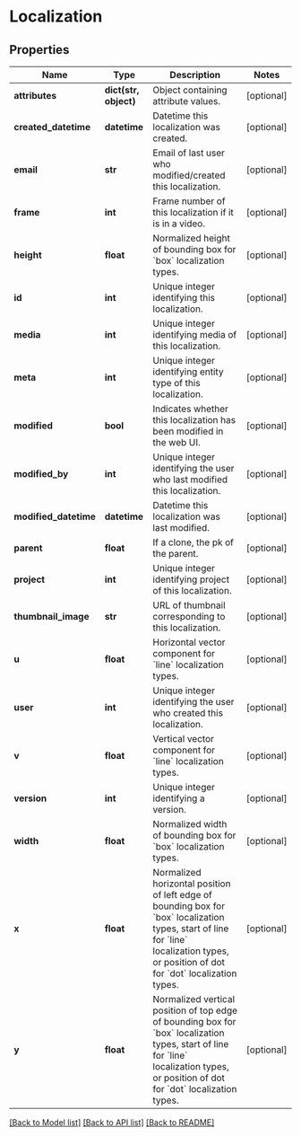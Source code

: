 # Localization

## Properties
Name | Type | Description | Notes
------------ | ------------- | ------------- | -------------
**attributes** | **dict(str, object)** | Object containing attribute values. | [optional] 
**created_datetime** | **datetime** | Datetime this localization was created. | [optional] 
**email** | **str** | Email of last user who modified/created this localization. | [optional] 
**frame** | **int** | Frame number of this localization if it is in a video. | [optional] 
**height** | **float** | Normalized height of bounding box for &#x60;box&#x60; localization types. | [optional] 
**id** | **int** | Unique integer identifying this localization. | [optional] 
**media** | **int** | Unique integer identifying media of this localization. | [optional] 
**meta** | **int** | Unique integer identifying entity type of this localization. | [optional] 
**modified** | **bool** | Indicates whether this localization has been modified in the web UI. | [optional] 
**modified_by** | **int** | Unique integer identifying the user who last modified this localization. | [optional] 
**modified_datetime** | **datetime** | Datetime this localization was last modified. | [optional] 
**parent** | **float** | If a clone, the pk of the parent. | [optional] 
**project** | **int** | Unique integer identifying project of this localization. | [optional] 
**thumbnail_image** | **str** | URL of thumbnail corresponding to this localization. | [optional] 
**u** | **float** | Horizontal vector component for &#x60;line&#x60; localization types. | [optional] 
**user** | **int** | Unique integer identifying the user who created this localization. | [optional] 
**v** | **float** | Vertical vector component for &#x60;line&#x60; localization types. | [optional] 
**version** | **int** | Unique integer identifying a version. | [optional] 
**width** | **float** | Normalized width of bounding box for &#x60;box&#x60; localization types. | [optional] 
**x** | **float** | Normalized horizontal position of left edge of bounding box for &#x60;box&#x60; localization types, start of line for &#x60;line&#x60; localization types, or position of dot for &#x60;dot&#x60; localization types. | [optional] 
**y** | **float** | Normalized vertical position of top edge of bounding box for &#x60;box&#x60; localization types, start of line for &#x60;line&#x60; localization types, or position of dot for &#x60;dot&#x60; localization types. | [optional] 

[[Back to Model list]](../README.md#documentation-for-models) [[Back to API list]](../README.md#documentation-for-api-endpoints) [[Back to README]](../README.md)


